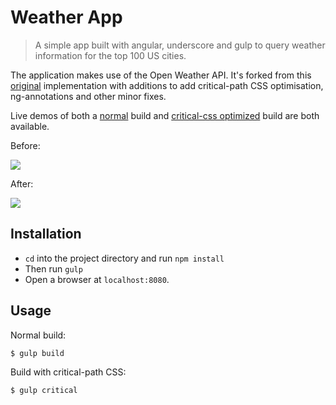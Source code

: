 # Weather App

> A simple app built with angular, underscore and gulp to query weather information for the top 100 US cities.

The application makes use of the Open Weather API. It's forked from this [original](https://github.com/Thinkful/angular-weather-app)
implementation with additions to add critical-path CSS optimisation, ng-annotations and other minor fixes.

Live demos of both a [normal](http://addyosmani.github.io/critical-css-weather-app/output/normal/) build and [critical-css optimized](http://addyosmani.github.io/critical-css-weather-app/output/critical) build are both available.

Before:

![](http://i.imgur.com/MFYmvOO.png)

After:

![](http://i.imgur.com/mOsDBf3.png)

## Installation

* `cd` into the project directory and run `npm install`
* Then run `gulp`
* Open a browser at `localhost:8080`.

## Usage

Normal build:

```sh
$ gulp build
```

Build with critical-path CSS:

```sh
$ gulp critical
```
